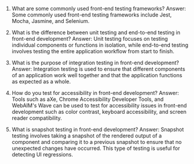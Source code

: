 

1. What are some commonly used front-end testing frameworks?
 Answer: Some commonly used front-end testing frameworks include Jest, Mocha, Jasmine, and Selenium.

2. What is the difference between unit testing and end-to-end testing in front-end development?
Answer: Unit testing focuses on testing individual components or functions in isolation, while end-to-end testing involves testing the entire application workflow from start to finish.

3. What is the purpose of integration testing in front-end development?
Answer: Integration testing is used to ensure that different components of an application work well together and that the application functions as expected as a whole.

4. How do you test for accessibility in front-end development?
Answer: Tools such as aXe, Chrome Accessibility Developer Tools, and WebAIM's Wave can be used to test for accessibility issues in front-end development such as color contrast, keyboard accessibility, and screen reader compatibility.

5. What is snapshot testing in front-end development?
Answer: Snapshot testing involves taking a snapshot of the rendered output of a component and comparing it to a previous snapshot to ensure that no unexpected changes have occurred. This type of testing is useful for detecting UI regressions.